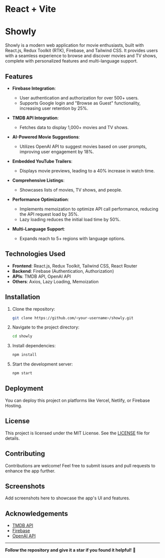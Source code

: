 # React + Vite
# Showly

Showly is a modern web application for movie enthusiasts, built with React.js, Redux Toolkit (RTK), Firebase, and Tailwind CSS. It provides users with a seamless experience to browse and discover movies and TV shows, complete with personalized features and multi-language support.

## Features

- **Firebase Integration**: 
  - User authentication and authorization for over 500+ users.
  - Supports Google login and "Browse as Guest" functionality, increasing user retention by 25%.

- **TMDB API Integration**: 
  - Fetches data to display 1,000+ movies and TV shows.

- **AI-Powered Movie Suggestions**: 
  - Utilizes OpenAI API to suggest movies based on user prompts, improving user engagement by 18%.

- **Embedded YouTube Trailers**: 
  - Displays movie previews, leading to a 40% increase in watch time.

- **Comprehensive Listings**: 
  - Showcases lists of movies, TV shows, and people.

- **Performance Optimization**: 
  - Implements memoization to optimize API call performance, reducing the API request load by 35%.
  - Lazy loading reduces the initial load time by 50%.

- **Multi-Language Support**: 
  - Expands reach to 5+ regions with language options.

## Technologies Used

- **Frontend**: React.js, Redux Toolkit, Tailwind CSS, React Router
- **Backend**: Firebase (Authentication, Authorization)
- **APIs**: TMDB API, OpenAI API
- **Others**: Axios, Lazy Loading, Memoization

## Installation

1. Clone the repository:
   ```bash
   git clone https://github.com/<your-username>/showly.git
   ```

2. Navigate to the project directory:
   ```bash
   cd showly
   ```

3. Install dependencies:
   ```bash
   npm install
   ```

<!-- 4. Create a `.env` file and add your API keys:
   ```env
   REACT_APP_FIREBASE_API_KEY=<Your Firebase API Key>
   REACT_APP_TMDB_API_KEY=<Your TMDB API Key>
   REACT_APP_OPENAI_API_KEY=<Your OpenAI API Key>
   ``` -->

5. Start the development server:
   ```bash
   npm start
   ```

## Deployment

You can deploy this project on platforms like Vercel, Netlify, or Firebase Hosting.

## License

This project is licensed under the MIT License. See the [LICENSE](LICENSE) file for details.

## Contributing

Contributions are welcome! Feel free to submit issues and pull requests to enhance the app further.

## Screenshots

Add screenshots here to showcase the app's UI and features.

## Acknowledgements

- [TMDB API](https://www.themoviedb.org/documentation/api)
- [Firebase](https://firebase.google.com/)
- [OpenAI API](https://openai.com/api/)

---

**Follow the repository and give it a star if you found it helpful!** 🌟
